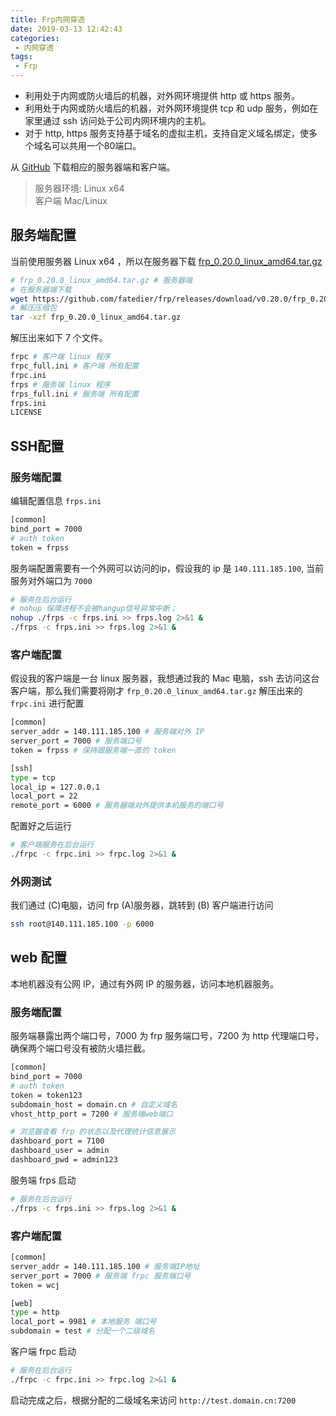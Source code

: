```yaml
---
title: Frp内网穿透
date: 2019-03-13 12:42:43
categories:
 - 内网穿透
tags:
 - Frp
---
```


- 利用处于内网或防火墙后的机器，对外网环境提供 http 或 https 服务。
- 利用处于内网或防火墙后的机器，对外网环境提供 tcp 和 udp 服务，例如在家里通过 ssh 访问处于公司内网环境内的主机。
- 对于 http, https 服务支持基于域名的虚拟主机，支持自定义域名绑定，使多个域名可以共用一个80端口。


从 [GitHub](https://github.com/fatedier/frp/releases) 下载相应的服务器端和客户端。

> 服务器环境: Linux x64  
> 客户端 Mac/Linux 

## 服务端配置

当前使用服务器 Linux x64 ，所以在服务器下载 [frp_0.20.0_linux_amd64.tar.gz](https://github.com/fatedier/frp/releases/download/v0.20.0/frp_0.20.0_linux_amd64.tar.gz)

```bash
# frp_0.20.0_linux_amd64.tar.gz # 服务器端
# 在服务器端下载
wget https://github.com/fatedier/frp/releases/download/v0.20.0/frp_0.20.0_linux_amd64.tar.gz
# 解压压缩包
tar -xzf frp_0.20.0_linux_amd64.tar.gz
```

解压出来如下 7 个文件。

```bash
frpc # 客户端 linux 程序
frpc_full.ini # 客户端 所有配置
frpc.ini
frps # 服务端 linux 程序
frps_full.ini # 服务端 所有配置
frps.ini
LICENSE
```


## SSH配置

### 服务端配置

编辑配置信息 `frps.ini`

```bash
[common]
bind_port = 7000
# auth token
token = frpss
```

服务端配置需要有一个外网可以访问的ip，假设我的 ip 是 `140.111.185.100`, 当前服务对外端口为 `7000`

```bash
# 服务在后台运行
# nohup 保障进程不会被hangup信号异常中断；
nohup ./frps -c frps.ini >> frps.log 2>&1 &
./frps -c frps.ini >> frps.log 2>&1 &
```

### 客户端配置

假设我的客户端是一台 linux 服务器，我想通过我的 Mac 电脑，ssh 去访问这台客户端，那么我们需要将刚才 `frp_0.20.0_linux_amd64.tar.gz` 解压出来的 `frpc.ini` 进行配置

```bash
[common]
server_addr = 140.111.185.100 # 服务端对外 IP
server_port = 7000 # 服务端口号
token = frpss # 保持跟服务端一直的 token

[ssh]
type = tcp
local_ip = 127.0.0.1
local_port = 22
remote_port = 6000 # 服务器端对外提供本机服务的端口号
```

配置好之后运行

```bash
# 客户端服务在后台运行
./frpc -c frpc.ini >> frpc.log 2>&1 &
```

### 外网测试

我们通过 (C)电脑，访问 frp (A)服务器，跳转到 (B) 客户端进行访问

```bash
ssh root@140.111.185.100 -p 6000
```


## web 配置

本地机器没有公网 IP，通过有外网 IP 的服务器，访问本地机器服务。

### 服务端配置

服务端暴露出两个端口号，7000 为 frp 服务端口号，7200 为 http 代理端口号，确保两个端口号没有被防火墙拦截。

```bash
[common]
bind_port = 7000
# auth token
token = token123
subdomain_host = domain.cn # 自定义域名
vhost_http_port = 7200 # 服务端web端口

# 浏览器查看 frp 的状态以及代理统计信息展示
dashboard_port = 7100
dashboard_user = admin
dashboard_pwd = admin123
```

服务端 frps 启动

```bash
# 服务在后台运行
./frps -c frps.ini >> frps.log 2>&1 &
```

### 客户端配置

```bash
[common]
server_addr = 140.111.185.100 # 服务端IP地址
server_port = 7000 # 服务端 frpc 服务端口号
token = wcj

[web]
type = http
local_port = 9981 # 本地服务 端口号
subdomain = test # 分配一个二级域名
```

客户端 frpc 启动

```bash
# 服务在后台运行
./frpc -c frpc.ini >> frpc.log 2>&1 &
```

启动完成之后，根据分配的二级域名来访问 `http://test.domain.cn:7200`
